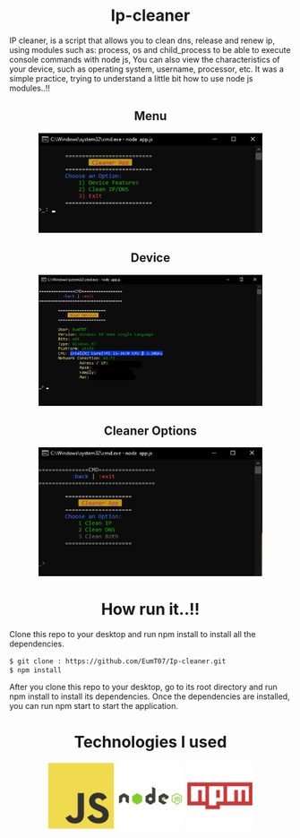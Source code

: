 <h1 align="center"> Ip-cleaner </h1>
IP cleaner, is a script that allows you to clean dns, release and renew ip, using  modules such as: process, os and child_process to be able to execute console commands with node js, You can also view the characteristics of your device, such as operating system, username, processor, etc. It was a simple practice, trying to understand a little bit how to use node js modules..!!

<h2 align="center"> Menu </h2>
<div align="center"> <img width="400"  src="https://github.com/EumT07/Ip-cleaner/blob/master/src/img/menu.png"> </div>

<h2 align="center"> Device </h2>
<div align="center"> <img width="400"  src="https://github.com/EumT07/Ip-cleaner/blob/master/src/img/devicesys.png"> </div>

<h2 align="center"> Cleaner Options </h2>
<div align="center"> <img width="400"  src="https://github.com/EumT07/Ip-cleaner/blob/master/src/img/cleaner.png"> </div>

<h1 align="center"> How run it..!! </h2>
Clone this repo to your desktop and run npm install to install all the dependencies.

```
$ git clone : https://github.com/EumT07/Ip-cleaner.git
$ npm install
```

After you clone this repo to your desktop, go to its root directory and run npm install to install its dependencies. Once the dependencies are installed, you can run npm start to start the application.

<h1 align="center"> Technologies I used </h2>

<div align="center">
<img width="120"  src="https://github.com/devicons/devicon/blob/master/icons/javascript/javascript-original.svg">
<img width="120"  src="https://github.com/devicons/devicon/blob/master/icons/nodejs/nodejs-original-wordmark.svg">
<img width="120"  src="https://github.com/devicons/devicon/blob/master/icons/npm/npm-original-wordmark.svg">
</div>

